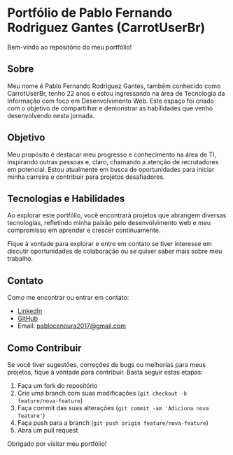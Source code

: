 # Portfólio de Pablo Fernando Rodriguez Gantes (CarrotUserBr)

Bem-vindo ao repositório do meu portfólio!

## Sobre

Meu nome é Pablo Fernando Rodriguez Gantes, também conhecido como CarrotUserBr, tenho 22 anos e estou ingressando na área de Tecnologia da Informação com foco em Desenvolvimento Web. Este espaço foi criado com o objetivo de compartilhar e demonstrar as habilidades que venho desenvolvendo nesta jornada.

## Objetivo
Meu propósito é destacar meu progresso e conhecimento na área de TI, inspirando outras pessoas e, claro, chamando a atenção de recrutadores em potencial. Estou atualmente em busca de oportunidades para iniciar minha carreira e contribuir para projetos desafiadores.

## Tecnologias e Habilidades
Ao explorar este portfólio, você encontrará projetos que abrangem diversas tecnologias, refletindo minha paixão pelo desenvolvimento web e meu compromisso em aprender e crescer continuamente.

Fique à vontade para explorar e entre em contato se tiver interesse em discutir oportunidades de colaboração ou se quiser saber mais sobre meu trabalho.

## Contato

Como me encontrar ou entrar em contato:

- [LinkedIn](https://www.linkedin.com/in/pablorodriguezcarrot/)
- [GitHub](https://github.com/CarrotUserBr)
- Email: pablocenoura2017@gmail.com

## Como Contribuir

Se você tiver sugestões, correções de bugs ou melhorias para meus projetos, fique à vontade para contribuir. Basta seguir estas etapas:

1. Faça um fork do repositório
2. Crie uma branch com suas modificações (`git checkout -b feature/nova-feature`)
3. Faça commit das suas alterações (`git commit -am 'Adiciona nova feature'`)
4. Faça push para a branch (`git push origin feature/nova-feature`)
5. Abra um pull request


Obrigado por visitar meu portfólio!
